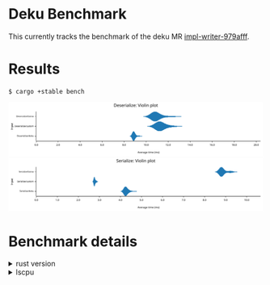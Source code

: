 # Deku Benchmark
This currently tracks the benchmark of the deku MR [impl-writer-979afff](https://github.com/sharksforarms/deku/pull/355).

# Results
```
$ cargo +stable bench
```

![Deserialize Benchmark](deserialize.svg)
![Serialize Benchmark](serialize.svg)


# Benchmark details

<details><summary>rust version</summary>

```
$ cargo +stable --version
cargo 1.73.0 (9c4383fb5 2023-08-26)
```

</details>

<details><summary>lscpu</summary>

```
$ lscpu
Architecture:            x86_64
  CPU op-mode(s):        32-bit, 64-bit
  Address sizes:         39 bits physical, 48 bits virtual
  Byte Order:            Little Endian
CPU(s):                  4
  On-line CPU(s) list:   0-3
Vendor ID:               GenuineIntel
  Model name:            Intel(R) Core(TM) i5-6300U CPU @ 2.40GHz
    CPU family:          6
    Model:               78
    Thread(s) per core:  2
    Core(s) per socket:  2
    Socket(s):           1
    Stepping:            3
    CPU(s) scaling MHz:  80%
    CPU max MHz:         3000.0000
    CPU min MHz:         400.0000
    BogoMIPS:            5001.23
```

</details>